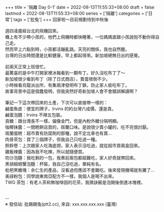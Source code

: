+++
title = '隔離 Day 0-1'
date = 2022-08-13T11:55:33+08:00
draft = false
lastmod = 2022-08-13T11:55:33+08:00
series = ['隔離']
categories = ['日常']
tags = ['批兔']
+++
回家啦～目前規劃待到中秋後<br>
<br>
週四凌晨經台北的飛機回來。<br>
機上有不少帶小孩的，他們上飛機時都快睡著，一位媽媽直跟小孩說抱不動你得自己走。<br>
然而早上六點到時，小孩都活蹦亂跳。天亮的關係，我也自然醒。<br>
台灣的日出時間還是比較健康，早上都起得來。新加坡總無日出的感覺。<br>
<br>
前兩天正常上班很忙。<br>
最驚喜的是中午打開家裡冰箱看到一顆布丁。好久沒吃布丁了～<br>
新加坡很少看到布丁（除了日式商店），賣蛋塔倒不少。<br>
小時候看烏龍派出所，有集兩津發明布丁鎖，防止家人偷吃布丁。<br>
故事背景中這是個蠢發明，但我突然好奇新加坡人會不會錯誤解讀啊？<br>
<br>
筆記一下這次帶回來的土產，下次可以直接帶一樣的：<br>
鹹蛋魚皮：便宜的牌子，Irvins 的約台灣六成價，還是貴。<br>
鹹蛋泡麵：Irvins 不辣五包裝。<br>
貢糖：跟台灣長不一樣，偏像金門，但是內粉外糖分隔明顯。<br>
咖椰抹醬：一間糕餅店買的，斑蘭口味。是說很少賣小罐的，吃不完很討厭。<br>
斑蘭蛋糕：超市賣有防腐劑的那種，說不定北車也有賣…<br>
肉骨茶包：買了三個牌子，但我自己只吃過一種。<br>
鈴鈴卷：上次跟家人吃海底撈，家人表示沒吃過，就從超市買兩盒回來。<br>
雞飯辣醬：因為我不吃辣，所以就隨便買。<br>
叻沙泡麵：我吃剩的一包，我煮前兩包都超難吃，家人好奇就帶回來。<br>
黑胡椒螃蟹泡麵：杯裝，我自己沒吃過，單純有名。<br>
枇杷黑糖塊：余仁生的產品，沒看過但應該不會難吃。後來發現機場就有攤了…<br>
美祿粉包：同學說東南亞配方不一樣，我個人是喝不出來。<br>
TWG 茶包：有老人茶和無咖啡因的花茶，我猜訣竅是泡開後倒進冰塊裡。<br>
<br>
<br>
--<br>
※ 發信站: 批踢踢兔(ptt2.cc), 來自: xxx.xxx.xxx.xxx (臺灣)<br>
